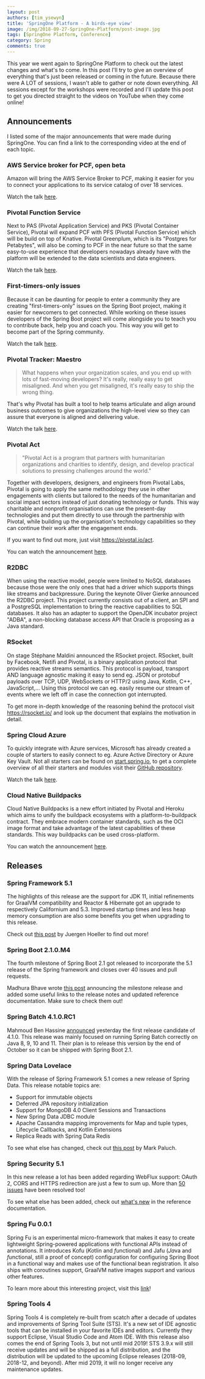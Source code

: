 ```yaml
---
layout: post
authors: [tim_ysewyn]
title: 'SpringOne Platform - A birds-eye view'
image: /img/2018-09-27-SpringOne-Platform/post-image.jpg
tags: [SpringOne Platform, Conference]
category: Spring
comments: true
---
```


This year we went again to SpringOne Platform to check out the latest changes and what's to come.
In this post I'll try to give an overview of everything that's just been released or coming in the future.
Because there were A LOT of sessions, I wasn't able to gather or note down everything.
All sessions except for the workshops were recorded and I'll update this post to get you directed straight to the videos on YouTube when they come online!

## Announcements

I listed some of the major announcements that were made during SpringOne.
You can find a link to the corresponding video at the end of each topic.

### AWS Service broker for PCF, open beta

Amazon will bring the AWS Service Broker to PCF, making it easier for you to connect your applications to its service catalog of over 18 services.

Watch the talk <a href="https://www.youtube.com/watch?v=1ezNJvajUU0&feature=youtu.be&t=8m42s" target="_blank">here</a>.

### Pivotal Function Service

Next to PAS (Pivotal Application Service) and PKS (Pivotal Container Service), Pivotal will expand PCF with PFS (Pivotal Function Service) which will be build on top of Knative.
Pivotal Greenplum, which is its "Postgres for Petabytes", will also be coming to PCF in the near future so that the same easy-to-use experience that developers nowadays already have with the platform will be extended to the data scientists and data engineers.

Watch the talk <a href="https://www.youtube.com/watch?v=1ezNJvajUU0&feature=youtu.be&t=9m34s" target="_blank">here</a>.

### First-timers-only issues

Because it can be daunting for people to enter a community they are creating "first-timers-only" issues on the Spring Boot project, making it easier for newcomers to get connected.
While working on these issues developers of the Spring Boot project will come alongside you to teach you to contribute back, help you and coach you.
This way you will get to become part of the Spring community.

Watch the talk <a href="https://www.youtube.com/watch?v=1ezNJvajUU0&feature=youtu.be&t=10m39s" target="_blank">here</a>.

### Pivotal Tracker: Maestro

> What happens when your organization scales, and you end up with lots of fast-moving developers?
> It's really, really easy to get misaligned.
> And when you get misaligned, it's really easy to ship the wrong thing.

That's why Pivotal has built a tool to help teams articulate and align around business outcomes to give organizations the high-level view so they can assure that everyone is aligned and delivering value.

Watch the talk <a href="https://www.youtube.com/watch?v=1ezNJvajUU0&feature=youtu.be&t=11m43s" target="_blank">here</a>.

### Pivotal Act

> "Pivotal Act is a program that partners with humanitarian organizations and charities to identify, design, and develop practical solutions to pressing challenges around the world."

Together with developers, designers, and engineers from Pivotal Labs, Pivotal is going to apply the same methodology they use in other engagements with clients but tailored to the needs of the humanitarian and social impact sectors instead of just donating technology or funds.
This way charitable and nonprofit organisations can use the present-day technologies and put them directly to use through the partnership with Pivotal, while building up the organisation's technology capabilities so they can continue their work after the engagement ends.

If you want to find out more, just visit <a href="https://pivotal.io/act" target="_blank">https://pivotal.io/act</a>.

You can watch the announcement <a href="https://pivotal.io/act" target="_blank">here</a>.

### R2DBC

When using the reactive model, people were limited to NoSQL databases because those were the only ones that had a driver which supports things like streams and backpressure.
During the keynote Oliver Gierke announced the R2DBC project.
This project currently consists out of a client, an SPI and a PostgreSQL implementation to bring the reactive capabilities to SQL databases.
It also has an adapter to support the OpenJDK incubator project "ADBA", a non-blocking database access API that Oracle is proposing as a Java standard.

### RSocket

On stage Stéphane Maldini announced the RSocket project.
RSocket, built by Facebook, Netifi and Pivotal, is a binary application protocol that provides reactive streams semantics.
This protocol is payload, transport AND language agnostic making it easy to send eg. JSON or protobuf payloads over TCP, UDP, WebSockets or HTTP/2 using Java, Kotlin, C++, JavaScript,...
Using this protocol we can eg. easily resume our stream of events where we left off in case the connection got interrupted.

To get more in-depth knowledge of the reasoning behind the protocol visit <a href="https://rsocket.io/" target="_blank">https://rsocket.io/</a> and look up the document that explains the motivation in detail.

### Spring Cloud Azure

To quickly integrate with Azure services, Microsoft has already created a couple of starters to easily connect to eg. Azure Active Directory or Azure Key Vault.
Not all starters can be found on <a href="https://start.spring.io/" target="_blank">start.spring.io</a>, to get a complete overview of all their starters and modules visit their <a href="https://github.com/Microsoft/spring-cloud-azure" target="_blank">GitHub repository</a>.

Watch the talk <a href="https://www.youtube.com/watch?v=P9ahKTFPx-A&feature=youtu.be&t=9m23s" target="_blank">here</a>.

### Cloud Native Buildpacks

Cloud Native Buildpacks is a new effort initiated by Pivotal and Heroku which aims to unify the buildpack ecosystems with a platform-to-buildpack contract.
They embrace modern container standards, such as the OCI image format and take advantage of the latest capabilities of these standards.
This way buildpacks can be used cross-platform.

You can watch the announcement <a href="https://www.youtube.com/watch?v=wU5n7Sv8JL8" target="_blank">here</a>.

## Releases

### Spring Framework 5.1

The highlights of this release are the support for JDK 11, initial refinements for GraalVM compatibility and Reactor & Hibernate got an upgrade to respectively Californium and 5.3.
Improved startup times and less heap memory consumption are also some benefits you get when upgrading to this release.

Check out <a href="https://spring.io/blog/2018/09/21/spring-framework-5-1-goes-ga" target="_blank">this post</a> by Juergen Hoeller to find out more!

### Spring Boot 2.1.0.M4

The fourth milestone of Spring Boot 2.1 got released to incorporate the 5.1 release of the Spring framework and closes over 40 issues and pull requests.

Madhura Bhave wrote <a href="https://spring.io/blog/2018/09/25/spring-boot-2-1-m4-available-now" target="_blank">this post</a> announcing the milestone release and added some useful links to the release notes and updated reference documentation.
Make sure to check them out!

### Spring Batch 4.1.0.RC1

Mahmoud Ben Hassine <a href="https://spring.io/blog/2018/09/26/spring-batch-4-1-0-rc1-is-now-available" target="_blank">announced</a> yesterday the first release candidate of 4.1.0.
This release was mainly focused on running Spring Batch correctly on Java 8, 9, 10 and 11.
Their plan is to release this version by the end of October so it can be shipped with Spring Boot 2.1.

### Spring Data Lovelace

With the release of Spring Framework 5.1 comes a new release of Spring Data.
This release notable topics are:
- Support for immutable objects
- Deferred JPA repository initialization
- Support for MongoDB 4.0 Client Sessions and Transactions
- New Spring Data JDBC module
- Apache Cassandra mapping improvements for Map and tuple types, Lifecycle Callbacks, and Kotlin Extensions
- Replica Reads with Spring Data Redis

To see what else has changed, check out <a href="https://spring.io/blog/2018/09/21/spring-data-lovelace-ga-released" target="_blank">this post</a> by Mark Paluch.

### Spring Security 5.1

In this new release a lot has been added regarding WebFlux support: OAuth 2, CORS and HTTPS redirection  are just a few to sum up.
More than <a href="https://github.com/spring-projects/spring-security/milestone/107?closed=1" target="_blank">50 issues</a> have been resolved too!

To see what else has been added, check out <a href="https://docs.spring.io/spring-security/site/docs/5.1.0.RELEASE/reference/htmlsingle/#new" target="_blank">what's new</a> in the reference documentation.

### Spring Fu 0.0.1

Spring Fu is an experimental micro-framework that makes it easy to create lightweight Spring-powered applications with functional APIs instead of annotations.
It introduces Kofu (*Ko*tlin and *fu*nctional) and Jafu (*Ja*va and *fu*nctional, still a proof of concept) configuration for configuring Spring Boot in a functional way and makes use of the functional bean registration.
It also ships with coroutines support, GraalVM native images support and various other features.

To learn more about this interesting project, visit this <a href="https://github.com/spring-projects/spring-fu" target="_blank">link</a>!

### Spring Tools 4

Spring Tools 4 is completely re-built from scatch after a decade of updates and improvements of Spring Tool Suite (STS).
It's a new set of IDE agnostic tools that can be installed in your favorite IDEs and editors.
Currently they support Eclipse, Visual Studio Code and Atom IDE.
With this release also comes the end of Spring Tools 3, but not until mid 2019!
STS 3.9.x will still receive updates and will be shipped as a full distribution, and the distribution will be updated to the upcoming Eclipse releases (2018-09, 2018-12, and beyond).
After mid 2019, it will no longer receive any maintenance updates.